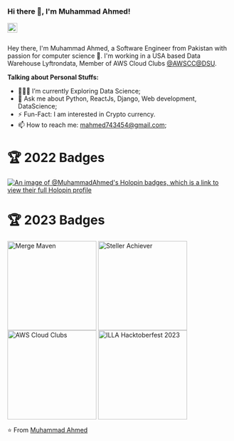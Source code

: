 ### Hi there 👋, I'm Muhammad Ahmed!

<a href="https://www.linkedin.com/in/muhammad-ahmed02/">
  <img align="left" alt="Ahmed's LinkdeIn" width="22px" src="https://cdn.jsdelivr.net/npm/simple-icons@v3/icons/linkedin.svg" />
</a>

<br />
<br />

Hey there, I'm Muhammad Ahmed, a Software Engineer from Pakistan with passion for computer science 🚀. I'm working in a USA based Data Warehouse Lyftrondata, Member of AWS Cloud Clubs [@AWSCC@DSU](https://www.linkedin.com/company/awscc-dsu/).

**Talking about Personal Stuffs:**

- 👨🏽‍🌱 I’m currently Exploring Data Science; 
- 💬 Ask me about Python, ReactJs, Django, Web development, DataScience;
- ⚡️ Fun-Fact: I am interested in Crypto currency. 
- 📫 How to reach me: mahmed743454@gmail.com;

# 🏆 2022 Badges
[![An image of @MuhammadAhmed's Holopin badges, which is a link to view their full Holopin profile](https://holopin.me/mahmed)](https://holopin.io/@mahmed)
  
# 🏆 2023 Badges
<img align="center" alt="Merge Maven" width="200px" src="https://user-images.githubusercontent.com/62604251/232333243-9dc6034a-398b-4a95-8db5-b4205190c536.jpeg" />
<img align="center" alt="Steller Achiever" width="200px" src="https://github.com/muhammad-ahmed02/muhammad-ahmed02/assets/62604251/faf0539b-4a97-4259-ae44-36d2ccdfe586" />
<img align="center" alt="AWS Cloud Clubs" width="200px" src="https://github.com/muhammad-ahmed02/muhammad-ahmed02/assets/62604251/b8d3c5c7-f7d7-4f22-9d81-c4861d095ca5" />
<img align="center" alt="ILLA Hacktoberfest 2023" width="200px" src="https://www.holopin.io/userbadge/clng0fqt154340gjml5mmy6o0" />

⭐️ From [Muhammad Ahmed](https://mahmed.netlify.app)
